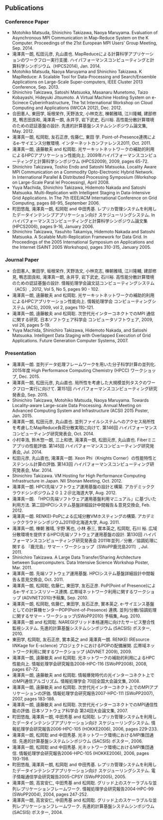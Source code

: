 ## Publications

### Conference Paper
- Motohiko Matsuda, Shinichiro Takizawa, Naoya Maruyama. Evaluation of Asynchronous MPI Communication in Map-Reduce System on the K Computer. Proceedings of the 21st European MPI Users' Group Meeting, Sep. 2014.
- 滝澤真一朗, 松田元彦, 丸山直也. MapReduceによる計算科学アプリケーションのワークフロー実行支援. ハイパフォーマンスコンピューティングと計算科学シンポジウム（HPCS2014), Jan. 2014.
- Motohiko Matsuda, Naoya Maruyama and Shinichiro Takizawa. K MapReduce: A Scalable Tool for Data-Processing and Search/Ensemble Applications on Large-Scale Super-computers, IEEE Cluster 2013 Conference, Sep. 2013.
- Shinichiro Takizawa, Satoshi Matsuoka, Masanaru Munetomo, Taizo Kobayashi, Hideyuki Jitsumoto. A Virtual Machine Hosting System on e-Scinece Cyberinfrastructure, The 1st International Workshop on Cloud Computing and Applications (IWCCA 2012), Dec. 2012.
- 合田憲人, 東田学, 坂根栄作, 天野浩文, 小林克志, 棟朝雅晴, 江川隆輔, 建部修見, 鴨志田良和, 滝澤真一朗, 永井亨, 岩下武史, 石川裕. 高性能分散計算環境のための認証基盤の設計. 先進的計算基盤システムシンポジウム論文集, May. 2012.
- 滝澤真一朗, 松岡聡, 友石正彦, 佐藤仁, 東田 学. Point-of-Presence連携によるe-サイエンス分散環境. インターネットカンファレンス2011, Oct. 2011.
- 滝澤真一朗, 遠藤敏夫 and 松岡聡. 光サーキットネットワークの補助的利用によるHPCアプリケーション性能向上. 2009年ハイパフォーマンスコンピューティングと計算科学シンポジウム (HPCS2009), 2009, pages 65-72.
- Shinichiro Takizawa, Toshio Endo and Satoshi Matsuoka. Locality Aware MPI Communication on a Commodity Opto-Electronic Hybrid Network. In International Parallel & Distributed Processing Symposium (Workshop on Large-Scale Paral lel Processing), April 2008.
- Yuya Machida, Shinichiro Takizawa, Hidemoto Nakada and Satoshi Matsuoka. Multi-Replication with Intelligent Staging in Data-Intensive Grid Applications. In The 7th IEEE/ACM International Conference on Grid Computing, pages 88-95, September 2006.
- 町田悠哉, 滝澤真一朗, 松岡聡 and 中田秀基. レプリカ管理システムを利用したデータインテンシブアプリケーション向け スケジューリングシステム. In ハイパフォーマンスコンピューティングと計算科学シンポジウム論文集 (HPCS2006), pages 9-16, January 2006.
- Shinichiro Takizawa, Yasuhito Takamiya, Hidemoto Nakada and Satoshi Matsuoka. A Scalable Multi-Replication Framework for Data Grid. In Proceedings of the 2005 International Symposium on Applications and the Internet (SAINT 2005 Workshops), pages 310-315, January 2005.

### Journal Paper
- 合田憲人, 東田学, 坂根栄作, 天野浩文, 小林克志, 棟朝雅晴, 江川隆輔, 建部修見, 鴨志田良和, 滝澤真一朗, 永井亨, 岩下武史, 石川裕. 高性能分散計算環境のための認証基盤の設計. 情報処理学会論文誌コンピューティングシステム（ACS）, 2012, Vol 5, No 5, pages 90 - 102.
- 滝澤真一朗, 遠藤敏夫 and 松岡聡. 光サーキットネットワークの補助的利用によるHPCアプリケーション性能向上. 情報処理学会 コンピューティングシステム (ACS), 2009, vol 2, pages 110-121.
- 滝澤真一朗, 遠藤敏夫 and 松岡聡. 次世代光インターコネクトでのMPI 通信に関する研究. 日本ソフトウェア科学会 コンピュータソフトウェア, 2009, vol 26, pages 5-19.
- Yuya Machida, Shinichiro Takizawa, Hidemoto Nakada, and Satoshi Matsuoka. Intelligent Data Staging with Overlapped Execution of Grid Applications. Future Generation Computer Systems, 2007.

### Presentation
- 滝澤真一朗. 並列データ処理フレームワークを用いた分子科学計算の並列化. 2015年度 High Performance Computing Chemistry (HPCC) ワークショップ, Dec. 2015.
- 滝澤真一朗, 松田元彦, 丸山直也. 局所性を考慮した大規模並列タスクのワークフロー実行に向けて. 第151回 ハイパフォーマンスコンピューティング研究発表会, Sep. 2015.
- Shinichiro Takizawa, Motohiko Matsuda, Naoya Maruyama. Towards Locality-aware Large-scale Data Processing. Annual Meeting on Advanced Computing System and Infrastructure (ACSI) 2015 Poster, Jan. 2015.
- 滝澤真一朗, 松田元彦, 丸山直也. 並列ファイルシステムへのアクセス局所性を考慮したMapReduce負荷分散実現に向けて. 第146回 ハイパフォーマンスコンピューティング研究発表会, Oct. 2014.
- 小村幸浩, 鈴木惣一朗, 三上和徳, 滝澤真一朗, 松田元彦, 丸山直也. Fiberミニアプリの性能評価. 第145回 ハイパフォーマンスコンピューティング研究発表会, Jul. 2014.
- 松田元彦, 丸山直也, 滝澤真一朗. Xeon Phi（Knights Corner）の性能特性とステンシル計算の評価. 第143回 ハイパフォーマンスコンピューティング研究発表会, Mar. 2014.
- Shinichiro Takizawa. VM Hosting for High Performance Computing Infrastructure in Japan. NII Shonan Meeting, Oct. 2012.
- 滝澤真一朗. HPCI先端ソフトウェア運用基盤の設計と構築. アカデミッククラウドシンポジウム２０１２＠北海道大学, Aug. 2012.
- 滝澤真一朗. 「HPCI先端ソフトウェア運用基盤利用マニュアル」に基づいた利用方法. 第二回HPCIシステム基盤詳細設計中間報告＆意見交換会, Feb. 2012.
- 滝澤真一朗. RENKEI-PoPによる広域分散VMホスティングの構築. アカデミッククラウドシンポジウム2011@北海道大学, Aug. 2011.
- 滝澤真一朗, 棟朝 雅晴, 宇野 篤也, 小林 泰三, 實本英之, 松岡聡, 石川 裕. 広域分散環境を提供するHPCI先端ソフトウェア運用基盤の設計. 第130回 ハイパフォーマンスコンピューティング研究発表会 2011年並列／分散／協調処理に関する 『鹿児島』サマー・ワークショップ（SWoPP鹿児島2011）, Jul. 2011.
- Shinichiro Takizawa. A Large Data Transfer/Sharing Architecture between Supercomputers. Data Intensive Science Workshop Poster, Mar. 2011.
- 滝澤真一朗. 先端ソフトウェア運用基盤. HPCIシステム基盤詳細設計中間報告＆意見交換会, Oct. 2011.
- 滝澤真一朗, 松岡聡, 佐藤仁, 東田学, 友石正彦. PoP(Point of Presence)によるe-サイエンスリソース連携. 広帯域ネットワーク利用に関するワークショップ (ADVNET2010)予稿集, Sep. 2010.
- 滝澤真一朗, 松岡聡, 佐藤仁, 東田学, 友石正彦, 實本英之. e-サイエンス基盤としての計算機センターPOP(Point-of-Presence) 連携. 並列/分散/協調処理に関するサマー・ワークショップ(SWoPP2010) 予稿集, Aug. 2010.
- 滝澤真一朗 and 松岡聡. NAREGIグリッド本格運用に向けたサービス整合性監視システム. 先進的計算基盤システムシンポジウム (SACSIS) ポスター, 2010.
- 東田学, 松岡聡, 友石正彦, 實本英之 and 滝澤真一朗. RENKEI (REsource liNKage for E-scIence) プロジェクトにおけるPOPの配備展開. 広帯域ネットワーク利用に関するワークショップ (ADVNET 2009), 2009.
- 滝澤真一朗, 遠藤敏夫 and 松岡聡. 光ネットワークの補助的利用によるHPC性能向上. 情報処理学会研究報告2008-HPC-116 (SWoPP2008), 2008, pages 67-72.
- 滝澤真一朗, 遠藤敏夫 and 松岡聡. 情報爆発時代の光インターコネクト上でのMPI通信アルゴリズム. 情報処理学会 70回全国大会論文集, 2008.
- 滝澤真一朗, 遠藤敏夫 and 松岡聡. 次世代光インターコネクト上でのMPIアプリケーションの評価. 情報処理学会研究報告2007-HPC-111 (SWoPP2007), 2007, pages 183-188.
- 滝澤真一朗, 遠藤敏夫 and 松岡聡. 次世代光インターコネクトでのMPI通信性能の評価. 日本ソフトウェア科学会 第24回大会論文集, 2007.
- 町田悠哉, 滝澤真一朗, 中田秀基 and 松岡聡. レプリカ管理システムを利用したデータインテンシブアプリケーション向け スケジューリングシステム. 情報処理学会研究報告2006-HPC-105 (HOKKE2006), 2006, pages 229-233.
- 滝澤真一朗, 松岡聡 and 中田秀基. 光ネットワーク環境におけるMPI集団通信. 先進的計算基盤システムシンポジウム (SACSIS) ポスター, 2006.
- 滝澤真一朗, 松岡聡 and 中田秀基. 光ネットワーク環境におけるMPI集団通信. 情報処理学会研究報告2006-HPC-105 (HOKKE2006), 2006, pages 193-198.
- 町田悠哉, 滝澤真一朗, 松岡聡 and 中田秀基. レプリカ管理システムを利用したデータインテンシブアプリケーション向け スケジューリングシステム. 電子情報通信学会研究報告2005-CPSY (SWoPP2005), 2005.
- 滝澤真一朗, 高宮安仁, 中田秀基 and 松岡聡. グリッド上のスケーラブルな並列レプリケーションフレームワーク. 情報処理学会研究報告2004-HPC-99 (SWoPP2004), 2004, pages 247-252.
- 滝澤真一朗, 高宮安仁, 中田秀基 and 松岡聡. グリッド上のスケーラブルな並列レプリケーションフレームワーク. 先進的計算基盤システムシンポジウム (SACSIS) ポスター, 2004.
